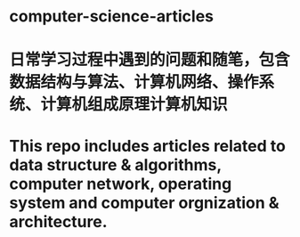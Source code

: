 # computer-science-articles
# 日常学习过程中遇到的问题和随笔，包含数据结构与算法、计算机网络、操作系统、计算机组成原理计算机知识
# This repo includes articles related to data structure & algorithms, computer network, operating system and computer orgnization & architecture.
